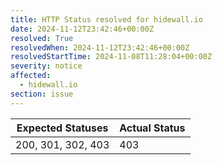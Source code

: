 ```yaml
---
title: HTTP Status resolved for hidewall.io
date: 2024-11-12T23:42:46+00:00Z
resolved: True
resolvedWhen: 2024-11-12T23:42:46+00:00Z
resolvedStartTime: 2024-11-08T11:28:04+00:00Z
severity: notice
affected:
  - hidewall.io
section: issue
---
```


| Expected Statuses | Actual Status  |
|-------------------|----------------|
| 200, 301, 302, 403 | 403 |
